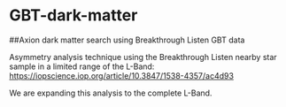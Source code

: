 # GBT-dark-matter
##Axion dark matter search using Breakthrough Listen GBT data

Asymmetry analysis technique using the Breakthrough Listen nearby star sample in a limited range of the L-Band: https://iopscience.iop.org/article/10.3847/1538-4357/ac4d93

We are expanding this analysis to the complete L-Band. 

